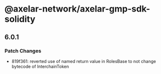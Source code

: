 # @axelar-network/axelar-gmp-sdk-solidity

## 6.0.1

### Patch Changes

-   819f361: reverted use of named return value in RolesBase to not change bytecode of InterchainToken
